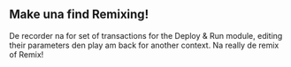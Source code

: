 ## Make una find Remixing!

De recorder na for set of transactions for the Deploy & Run module, editing their parameters den play am back for another context.  Na really de remix of Remix!